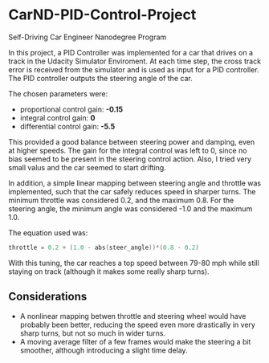 # CarND-PID-Control-Project
Self-Driving Car Engineer Nanodegree Program

In this project, a PID Controller was implemented for a car that drives on a track in the Udacity Simulator Enviroment. At each time step, the cross track error is received from the simulator and is used as input for a PID controller. The PID controller outputs the steering angle of the car. 

The chosen parameters were: 

* proportional control gain: **-0.15**
* integral control gain: **0**
* differential control gain: **-5.5**

This provided a good balance between steering power and damping, even at higher speeds. The gain for the integral control was left to 0, since no bias seemed to be present in the steering control action. Also, I tried very small valus and the car seemed to start drifting. 

In addition, a simple linear mapping between steering angle and throttle was implemented, such that the car safely reduces speed in sharper turns. 
The minimum throttle was considered 0.2, and the maximum 0.8. For the steering angle, the minimum angle was considered -1.0 and the maximum 1.0.

The equation used was:
```c
throttle = 0.2 + (1.0 - abs(steer_angle))*(0.8 - 0.2)
```

With this tuning, the car reaches a top speed between 79-80 mph while still staying on track (although it makes some really sharp turns). 

## Considerations
* A nonlinear mapping betwen throttle and steering wheel would have probably been better, reducing the speed even more drastically in very sharp turns, but not so much in wider turns. 
* A moving average filter of a few frames would make the steering a bit smoother, although introducing a slight time delay.

